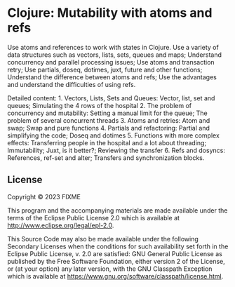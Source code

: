 # Clojure: Mutability with atoms and refs

Use atoms and references to work with states in Clojure.
Use a variety of data structures such as vectors, lists, sets, queues and maps;
Understand concurrency and parallel processing issues; Use atoms and transaction retry;
Use partials, doseq, dotimes, juxt, future and other functions;
Understand the difference between atoms and refs;
Use the advantages and understand the difficulties of using refs.

Detailed content: 1. Vectors, Lists, Sets and Queues: Vector, list, set and queues; Simulating the 4 rows of the hospital 2. The problem of concurrency and mutability: Setting a manual limit for the queue; The problem of several concurrent threads 3. Atoms and retries: Atom and swap; Swap and pure functions 4. Partials and refactoring: Partial and simplifying the code; Doseq and dotimes 5. Functions with more complex effects: Transferring people in the hospital and a lot about threading; Immutability; Juxt, is it better?; Reviewing the transfer 6. Refs and dosyncs: References, ref-set and alter; Transfers and synchronization blocks.

## License

Copyright © 2023 FIXME

This program and the accompanying materials are made available under the
terms of the Eclipse Public License 2.0 which is available at
http://www.eclipse.org/legal/epl-2.0.

This Source Code may also be made available under the following Secondary
Licenses when the conditions for such availability set forth in the Eclipse
Public License, v. 2.0 are satisfied: GNU General Public License as published by
the Free Software Foundation, either version 2 of the License, or (at your
option) any later version, with the GNU Classpath Exception which is available
at https://www.gnu.org/software/classpath/license.html.
